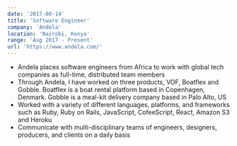 ```yaml
---
date: '2017-08-14'
title: 'Software Engineer'
company: 'Andela'
location: 'Nairobi, Kenya'
range: 'Aug 2017 - Present'
url: 'https://www.andela.com/'
---
```


- Andela places software engineers from Africa to work with global tech companies
  as full-time, distributed team members
- Through Andela, I have worked on three products, VOF, Boatflex and Gobble.
  Boatflex is a boat rental platform based in Copenhagen, Denmark. Gobble is a meal-kit
delivery company based in Palo Alto, US
- Worked with a variety of different languages, platforms, and frameworks such as Ruby, Ruby on Rails, JavaScript, CofeeScript, React, Amazon S3 and Heroku
- Communicate with multi-disciplinary teams of engineers, designers, producers, and clients on a daily basis
